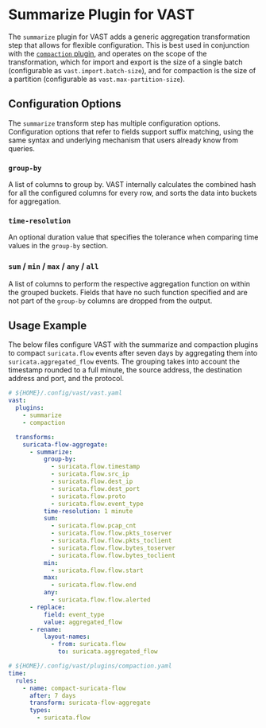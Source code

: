 # Summarize Plugin for VAST

The `summarize` plugin for VAST adds a generic aggregation transformation step
that allows for flexible configuration. This is best used in conjunction with
the [`compaction` plugin][docs-compaction], and operates on the scope of the
transformation, which for import and export is the size of a single batch
(configurable as `vast.import.batch-size`), and for compaction is the size of a
partition (configurable as `vast.max-partition-size`).

[docs-compaction]: https://docs.tenzir.com/vast/features/compaction

## Configuration Options

The `summarize` transform step has multiple configuration options. Configuration
options that refer to fields support suffix matching, using the same syntax and
underlying mechanism that users already know from queries.

### `group-by`

A list of columns to group by. VAST internally calculates the combined hash for
all the configured columns for every row, and sorts the data into buckets for
aggregation.

### `time-resolution`

An optional duration value that specifies the tolerance when comparing time
values in the `group-by` section.

### `sum` / `min` / `max` / `any` / `all`

A list of columns to perform the respective aggregation function on within the
grouped buckets. Fields that have no such function specified and are not part of
the `group-by` columns are dropped from the output.

## Usage Example

The below files configure VAST with the summarize and compaction plugins to
compact `suricata.flow` events after seven days by aggregating them into
`suricata.aggregated_flow` events. The grouping takes into account the timestamp
rounded to a full minute, the source address, the destination address and port,
and the protocol.

```yaml
# ${HOME}/.config/vast/vast.yaml
vast:
  plugins:
    - summarize
    - compaction

  transforms:
    suricata-flow-aggregate:
      - summarize:
          group-by:
            - suricata.flow.timestamp
            - suricata.flow.src_ip
            - suricata.flow.dest_ip
            - suricata.flow.dest_port
            - suricata.flow.proto
            - suricata.flow.event_type
          time-resolution: 1 minute
          sum:
            - suricata.flow.pcap_cnt
            - suricata.flow.flow.pkts_toserver
            - suricata.flow.flow.pkts_toclient
            - suricata.flow.flow.bytes_toserver
            - suricata.flow.flow.bytes_toclient
          min:
            - suricata.flow.flow.start
          max:
            - suricata.flow.flow.end
          any:
            - suricata.flow.flow.alerted
      - replace:
          field: event_type
          value: aggregated_flow
      - rename:
          layout-names:
            - from: suricata.flow
              to: suricata.aggregated_flow
```

```yaml
# ${HOME}/.config/vast/plugins/compaction.yaml
time:
  rules:
    - name: compact-suricata-flow
      after: 7 days
      transform: suricata-flow-aggregate
      types:
        - suricata.flow
```
